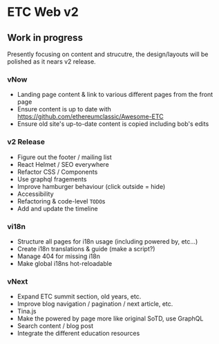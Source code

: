 # ETC Web v2

## Work in progress

Presently focusing on content and strucutre, the design/layouts will be polished as it nears v2 release.

### vNow

- Landing page content & link to various different pages from the front page
- Ensure content is up to date with https://github.com/ethereumclassic/Awesome-ETC
- Ensure old site's up-to-date content is copied including bob's edits

### v2 Release

- Figure out the footer / mailing list
- React Helmet / SEO everywhere
- Refactor CSS / Components
- Use graphql fragements
- Improve hamburger behaviour (click outside = hide)
- Accessibility
- Refactoring & code-level `TODO`s
- Add and update the timeline

### vi18n

- Structure all pages for i18n usage (including powered by, etc...)
- Create i18n translations & guide (make a script?)
- Manage 404 for missing i18n
- Make global i18ns hot-reloadable

### vNext

- Expand ETC summit section, old years, etc.
- Improve blog navigation / pagination / next article, etc.
- Tina.js
- Make the powered by page more like original SoTD, use GraphQL
- Search content / blog post
- Integrate the different education resources
